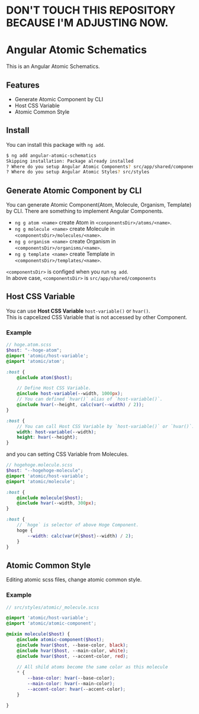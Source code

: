 # DON'T TOUCH THIS REPOSITORY BECAUSE I'M ADJUSTING NOW.
# Angular Atomic Schematics
This is an Angular Atomic Schematics.  

## Features
- Generate Atomic Component by CLI
- Host CSS Variable
- Atomic Common Style

## Install
You can install this package with `ng add`.

```bash
$ ng add angular-atomic-schematics
Skipping installation: Package already installed
? Where do you setup Angular Atomic Components? src/app/shared/components
? Where do you setup Angular Atomic Styles? src/styles
```

## Generate Atomic Component by CLI
You can generate Atomic Component(Atom, Molecule, Organism, Template) by CLI. 
There are something to implement Angular Components.  

- `ng g atom <name>` create Atom in `<conponentsDir>/atoms/<name>`. 
- `ng g molecule <name>` create Molecule in `<componentsDir>/molecules/<name>`.
- `ng g organism <name>` create Organism in `<componentsDir>/organisms/<name>`.
- `ng g template <name>` create Template in `<componentsDir>/templates/<name>`.

`<componentsDir>` is configed when you run `ng add`.  
In above case, `<componentsDir>` is `src/app/shared/components`  


## Host CSS Variable
You can use **Host CSS Variable** `host-variable()` or `hvar()`.  
This is capcelized CSS Variable that is not accessed by other Component.

### Example
```scss
// hoge.atom.scss
$host: "--hoge-atom";
@import 'atomic/host-variable';
@import 'atomic/atom';

:host {
	@include atom($host);

	// Define Host CSS Variable.
	@include host-variable(--width, 1000px);
	// You can defined `hvar()` alias of `host-variable()`.
	@include hvar(--height, calc(var(--width) / 2));
}

:host {
	// You can call Host CSS Variable by `host-variable()` or `hvar()`. 
	width: host-variable(--width);
	height: hvar(--height);
}

```

and you can setting CSS Variable from Molecules.

```scss
// hogehoge.molecule.scss
$host: "--hogehoge-molecule";
@import 'atomic/host-variable';
@import 'atomic/molecule';

:host {
	@include molecule($host);
	@include hvar(--width, 300px);
}

:host {
	// `hoge` is selector of above Hoge Component.
	hoge {
		--width: calc(var(#{$host}--width) / 2);
	}
}

```

## Atomic Common Style
Editing atomic scss files, change atomic common style.

### Example

```scss
// src/styles/atomic/_molecule.scss

@import 'atomic/host-variable';
@import 'atomic/atomic-component';

@mixin molecule($host) {
	@include atomic-component($host);
	@include hvar($host, --base-color, black);
	@include hvar($host, --main-color, white);
	@include hvar($host, --accent-color, red);
	
	// All shild atoms become the same color as this molecule 
	* {
		--base-color: hvar(--base-color);
		--main-color: hvar(--main-color);
		--accent-color: hvar(--accent-color);
	}

}

```
